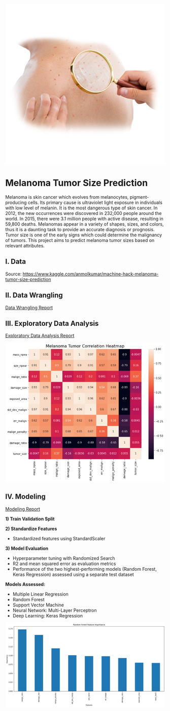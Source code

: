 ![cover_photo](./readme/cover_photo.png)
# Melanoma Tumor Size Prediction

Melanoma is skin cancer which evolves from melanocytes, pigment-producing cells. Its primary cause is ultraviolet light exposure in individuals with low level of melanin. It is the most dangerous type of skin cancer. In 2012, the new occurrences were discovered in 232,000 people around the world. In 2015, there were 3.1 million people with active disease, resulting in 59,800 deaths. Melanomas appear in a variety of shapes, sizes, and colors, thus it is a daunting task to provide an accurate diagnosis or prognosis. Tumor size is one of the early signs which could determine the malignancy of tumors. This project aims to predict melanoma tumor sizes based on relevant attributes.

## I. Data
Source: https://www.kaggle.com/anmolkumar/machine-hack-melanoma-tumor-size-prediction

## II. Data Wrangling
[Data Wrangling Report](https://github.com/Michael-J-Son/Melanoma_Capstone/blob/main/data_wrangling/Melanoma_Data_Wrangling.ipynb)

## III. Exploratory Data Analysis
[Exploratory Data Analysis Report](https://github.com/Michael-J-Son/Melanoma_Capstone/blob/main/exploratory_data_analysis/Melanoma_EDA.ipynb)

![](./readme/melanoma_correlation_heatmap.png)

## IV. Modeling
[Modeling Report](https://github.com/Michael-J-Son/Melanoma_Capstone/blob/main/modeling/Melanoma_Modeling.ipynb)

__1) Train Validation Split__

__2) Standardize Features__
 * Standardized features using StandardScaler

__3) Model Evaluation__
 * Hyperparameter tuning with Randomized Search
 * R2 and mean squared error as evaluation metrics
 * Performance of the two highest-performing models (Random Forest, Keras Regression) assessed using a separate test dataset

__Models Assessed:__
 * Multiple Linear Regression
 * Random Forest
 * Support Vector Machine
 * Neural Network: Multi-Layer Perceptron
 * Deep Learning: Keras Regression

![](./readme/melanoma_rf_feature_importance.png)
